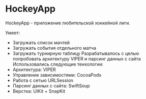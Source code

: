 # HockeyApp

HockeyApp - приложение любительской хоккейной лиги.

Умеет:
* Загружать список мачтей
* Загружать события отдельного матча
* Загружать турнирную таблицу
Разрабатывалось с целью попробовать архитектуру VIPER и парсинг данных с сайта
Использовались следующие тенхологии:
* Архитектура: VIPER
* Управление зависимостями: CocoaPods
* Работа с сетью URLSession
* Парсинг данных с сайта: SwiftSoup
* Верстка: UIKit + SnapKit
